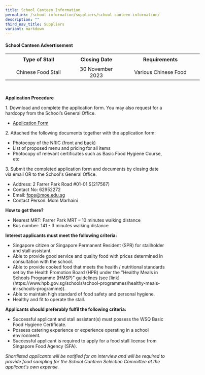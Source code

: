 ```yaml
---
title: School Canteen Information
permalink: /school-information/suppliers/school-canteen-information/
description: ""
third_nav_title: Suppliers
variant: markdown
---
```

#### School Canteen Advertisement

<table width="612" style="width:613px;" cellspacing="0" cellpadding="0" border="0">
	<colgroup>
		<col style="text-align: center;">
		<col style="text-align: center;">
		<col style="text-align: center;">
	</colgroup>
	<tbody>
		<tr height="35">
			<td style="height: 35px; width: 213px; text-align: center;" height="35"><strong>Type of Stall</strong></td>
			<td style="width: 149px; text-align: center;"><strong>Closing Date</strong></td>
			<td style="width: 251px; text-align: center;"><strong>Requirements</strong></td>
		</tr>
		<tr height="35">
			<td style="height: 35px; text-align: center;" height="35">Chinese Food Stall</td>
			<td style="text-align: center;">30 November 2023</td>
			<td style="text-align: center;">Various Chinese Food</td>
		</tr>
	</tbody>
</table>
<br>

<strong>Application Procedure</strong>

<p>1. Download and complete the application form. You may also request for a hardcopy from the School’s General Office.</p>

<ul>
	<li><a target="_blank" href="https://staging.d2rf20mnuqi9qi.amplifyapp.com/files/appexistingsch.pdf">Application Form</a></li>
</ul>

<p>2. Attached the following documents together with the application form:</p>

<ul>
	<li>Photocopy of the NRIC (front and back)</li>
	<li>List of proposed menu and pricing for all items</li>
	<li>Photocopy of relevant certificates such as Basic Food Hygiene Course, etc</li>
</ul>

<p>3. Submit the completed application form and documents by closing date via email OR to the School's General Office.</p>

<ul>
	<li>Address: 2 Farrer Park Road #01-01 S(217567)</li>
	<li>Contact No: 62952272</li>
	<li>Email: <a href="mailto:fpps@moe.edu.sg">fpps@moe.edu.sg</a></li>
	<li>Contact Person: Mdm Marhaini&nbsp;&nbsp;</li>
</ul>

**How to get there?**

<ul>
	<li>Nearest MRT: Farrer Park MRT&nbsp;– 10 minutes walking distance</li>
	<li>Bus number: 141&nbsp;- 3 minutes walking distance</li>
</ul>

**Interest applicants must meet the following criteria:**

<ul>
	<li>Singapore citizen or Singapore Permanent Resident (SPR) for stallholder and stall assistant.</li>
	<li>Able to provide good service and quality food with prices determined in consultation with the school.</li>
	<li>Able to provide cooked food that meets the health / nutritional standards set by the Health Promotion Board (HPB) under the "Healthy Meals in Schools Programme (HMSP)" guidelines (see [link](https://www.hpb.gov.sg/schools/school-programmes/healthy-meals-in-schools-programme)).</li>
	<li>Able to maintain high standard of food safety and personal hygiene.</li>
	<li>Healthy and fit to operate the stall.</li>
</ul>

**Applicants should preferably fulfil the following criteria:**

<ul>
	<li>Successful applicant and stall assistant(s) must possess the WSQ Basic Food Hygiene Certificate.</li>
	<li>Possess catering experience or experience operating in a school environment.</li>
	<li>Successful applicant is required to apply for a food stall license from Singapore Food Agency (SFA).&nbsp;</li>
</ul>

*Shortlisted applicants will be notified for an interview and will be required to provide food sampling for the School Canteen Selection Committee at the applicant's own expense.*